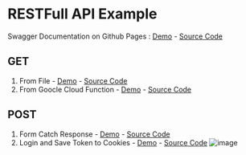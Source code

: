 # RESTFull API Example

Swagger Documentation on Github Pages : [Demo](./swagger/) - [Source Code](https://github.com/jscroot/examples/tree/main/api/swagger)

## GET 
1. From File - [Demo](./get/fromfile/) - [Source Code](https://github.com/jscroot/examples/tree/main/api/get/fromfile)
2. From Goocle Cloud Function - [Demo](./get/fromgcf/) - [Source Code](https://github.com/jscroot/examples/tree/main/api/get/fromgcf)

## POST
1. Form Catch Response - [Demo](./post/toapi/) - [Source Code](https://github.com/jscroot/examples/tree/main/api/post/toapi)
2. Login and Save Token to Cookies - [Demo](./post/togcf/) - [Source Code](https://github.com/jscroot/examples/tree/main/api/post/togcf)
   ![image](https://github.com/jscroot/examples/assets/11188109/c5c6c6c7-f012-4108-b369-23c0856c3520)
